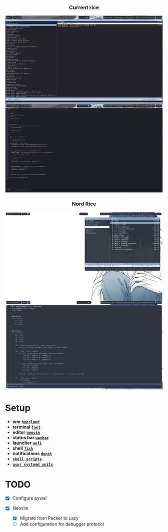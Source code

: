 <div align="center">

### Current rice

![](./Pictures/rices/rice.png)

### Nord Rice

![](./Pictures/rices/riceOld.png)

</div>


# Setup
- **wm** [**`hyprland`**](https://github.com/fakeowl1/dotfiles/tree/main/.config/hypr)
- **terminal** [**`foot`**](https://github.com/fakeowl1/dotfiles/tree/main/.config/foot)
- **editor** [**`neovim`**](https://github.com/fakeowl1/dotfiles/tree/main/.config/nvim)
- **status bar** [**`waybar`**](https://github.com/fakeowl1/dotfiles/tree/main/.config/waybar)
- **launcher** [**`wofi`**](https://github.com/fakeowl1/dotfiles/tree/main/.config/wofi)
- **shell** [**`fish`**](https://github.com/fakeowl1/dotfiles/tree/main/.config/fish)
- **notifications** [**`dunst`**](https://github.com/fakeowl1/dotfiles/tree/main/.config/dunst)
- [**`shell scripts`**](https://github.com/fakeowl1/dotfiles/tree/main/.config/scripts)
- [**`user systemd units`**](https://github.com/fakeowl1/dotfiles/tree/main/.config/systemd/user)


# TODO

- [x] Configure pywal

- [x] Neovim
    - [x] Migrate from Packer to Lazy
    - [ ] Add configuration for debugger protocol
